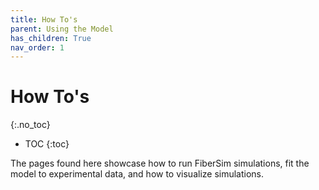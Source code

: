 ```yaml
---
title: How To's
parent: Using the Model
has_children: True
nav_order: 1
---
```


# How To's
{:.no_toc}

* TOC
{:toc}

The pages found here showcase how to run FiberSim simulations, fit the model to experimental data, and how to visualize simulations.